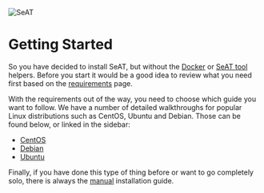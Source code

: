 ![SeAT](https://i.imgur.com/aPPOxSK.png)

# Getting Started

So you have decided to install SeAT, but without the [Docker](/installation/basic_installation/) or [SeAT tool](/installation/basic_installation/) helpers. Before you start it would be a good idea to review what you need first based on the [requirements](/installation/requirements/) page.

With the requirements out of the way, you need to choose which guide you want to follow. We have a number of detailed walkthroughs for popular Linux distributions such as CentOS, Ubuntu and Debian. Those can be found below, or linked in the sidebar:

- [CentOS](/installation/manual/centos/)
- [Debian](/installation/manual/debian/)
- [Ubuntu](/installation/manual/ubuntu/)

Finally, if you have done this type of thing before or want to go completely solo, there is always the [manual](/installation/manual/generic/) installation guide.
